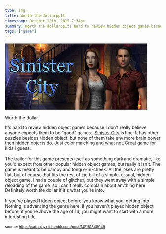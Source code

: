 ```yaml
---
type: img
title: Worth-the-dollarppIt
timestamp: October 12th, 2015 7:34pm
summary: Worth the dollarppIts hard to review hidden object games because I dont really believe anyone expects them to be good games  a hrefhttps
tags: ["game"]
---
```

<img src="../media/182151348049.jpg"/>
                                                                                          
Worth the dollar.

It's hard to review hidden object games because I don't really believe anyone expects them to be "good" games.  <a href="https://store.steampowered.com/app/326180/Sinister_City/" target="_blank">Sinister City</a> is fine. It has other puzzles besides hidden object, but none of them take any more brain power then hidden objects do. Just color matching and what not. Great game for kids I guess. <br/><br/>The trailer for this game presents itself as something dark and dramatic, like you'd expect from other popular hidden object games, but really it isn't. The game is meant to be campy and tongue-in-cheek. All the jokes are pretty flat, but of course that fits the rest of the bill of a simple, casual, hidden object game. I had a couple of glitches, but they went away with a simple reloading of the game, so I can't really complain about anything here. Definitely worth the dollar if it's what you're into.<br/><br/>If you've played hidden object before, you know what your getting into. Nothing is advancing the genre here. If you haven't played hidden object before, if you're above the age of 14, you might want to start with a more interesting title.<br/>
 
                                    
                
                
                
                
                                
<small>source: https://saturdayxiii.tumblr.com/post/182151348049</small>
